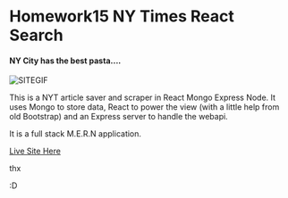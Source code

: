 # Homework15 NY Times React Search
#### NY City has the best pasta....
![SITEGIF](https://i.giphy.com/media/l1IY2AbVzZ6f7tGQo/giphy.webp)

This is a NYT article saver and scraper in React Mongo Express Node. It uses Mongo to store data, React to power the view (with a little help from old Bootstrap) and an Express server to handle the webapi.

It is a full stack M.E.R.N application.

[Live Site Here](https://nameless-ravine-24612.herokuapp.com/)


thx

:D
